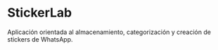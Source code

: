 # StickerLab

Aplicación orientada al almacenamiento, categorización y creación de stickers de WhatsApp.
